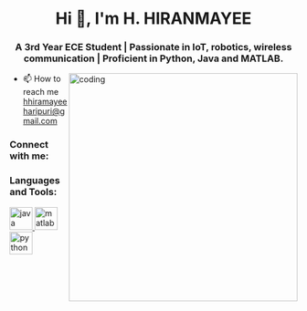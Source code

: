 <h1 align="center">Hi 👋, I'm H. HIRANMAYEE </h1>
<h3 align="center">A 3rd Year ECE Student | Passionate in IoT, robotics, wireless communication | Proficient in Python, Java and MATLAB.</h3>

<img align="right" alt="coding" width="400" src="https://img.freepik.com/free-vector/programmer-working-desk_23-2148288753.jpg?semt=ais_hybrid">

- 📫 How to reach me hhiramayeeharipuri@gmail.com

<h3 align="left">Connect with me:</h3>
<p align="left">
<!-- Add your social media links here -->
</p>

<h3 align="left">Languages and Tools:</h3>
<p align="left">
</a>
<a href="(link unavailable)" target="_blank" rel="noreferrer">
<img src="(link unavailable)" alt="java" width="40" height="40"/>
</a>
<a href="(link unavailable)" target="_blank" rel="noreferrer">
<img src="(link unavailable)" alt="matlab" width="40" height="40"/>
</a>
<a href="(link unavailable)" target="_blank" rel="noreferrer">
<img src="(link unavailable)" alt="python" width="40" height="40"/>
</a>
</p>
